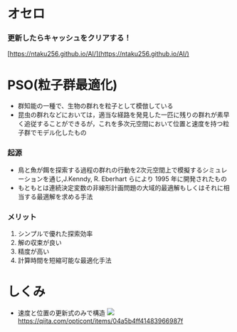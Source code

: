 # オセロ
### 更新したらキャッシュをクリアする！
[https://ntaku256.github.io/AI/](https://ntaku256.github.io/AI/)

# PSO(粒子群最適化)
- 群知能の一種で、生物の群れを粒子として模倣している
- 昆虫の群れなどにおいては，適当な経路を発見した一匹に残りの群れが素早く追従することができるが，これを多次元空間において位置と速度を持つ粒子群でモデル化したもの

### 起源
- 鳥と魚が餌を探索する過程の群れの行動を2次元空間上で模擬するシミュレーションを通じ,J.Kenndy, R. Eberhart らにより 1995 年に開発されたもの
- もともとは連続決定変数の非線形計画問題の大域的最適解もしくはそれに相当する最適解を求める手法

### メリット
1. シンプルで優れた探索効率
2. 解の収束が良い
3. 精度が高い
4. 計算時間を短縮可能な最適化手法

# しくみ
- 速度と位置の更新式のみで構造
![](https://github.com/ntaku256/AI/blob/main/Source/PSO.png)
https://qiita.com/opticont/items/04a5b4ff41483966987f


